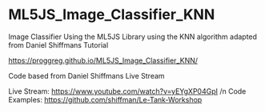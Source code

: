 # ML5JS_Image_Classifier_KNN
Image Classifier Using the ML5JS Library using the KNN algorithm adapted from Daniel Shiffmans Tutorial

https://proggreg.github.io/ML5JS_Image_Classifier_KNN/

Code based from Daniel Shiffmans Live Stream 

Live Stream: https://www.youtube.com/watch?v=yEYgXP04GpI /n
Code Examples: https://github.com/shiffman/Le-Tank-Workshop
